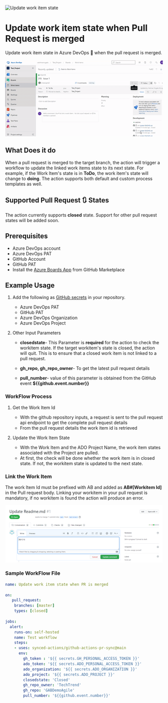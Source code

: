 ![Update work item state](https://github.com/CanarysAutomations/pr-update-work-item-state/workflows/Update%20work%20item%20state/badge.svg)


# Update work item state when Pull Request is merged

Update work item state in Azure DevOps :repeat: when the pull request is merged. 

![workflow](./assets/gifs/workflow.gif)	

## What Does it do

When a pull request is merged to the target branch, the action will trigger a workflow to update the linked work items state to its next state. For example, if the Work Item's state is in **ToDo**, the work item's state will change to **doing**. The action supports both default and custom process templates as well.

## Supported Pull Request :arrows_clockwise: States

The action currently supports **closed** state. Support for other pull request states will be added soon.

## Prerequisites

- Azure DevOps account
- Azure DevOps PAT
- GitHub Account
- GitHub PAT
- Install the [Azure Boards App](https://docs.microsoft.com/en-us/azure/devops/boards/github/install-github-app?view=azure-devops) from GitHub Marketplace

## Example Usage

1. Add the following as [GitHub secrets](https://docs.github.com/en/free-pro-team@latest/actions/reference/encrypted-secrets#creating-encrypted-secrets-for-a-repository) in your repository.

    - Azure DevOps PAT 
    - GitHub PAT
    - Azure DevOps Organization 
    - Azure DevOps Project

2. Other Input Parameters

    - **closedstate**- This Parameter is **required** for the action to check the workitem state. If the target workitem's state is closed, the action will quit. This is to ensure that a closed work item is not linked to a pull request.

    - **gh_repo, gh_repo_owner**- To get the latest pull request details	

    - **pull_number**- value of this parameter is obtained from the GitHub event **${{github.event.number}}**


### WorkFlow Process

1. Get the Work Item Id

   - With the github repository inputs, a request is sent to the pull request api endpoint to get the complete pull request details
   - From the pull request details the work item id is retrieved

2. Update the Work Item State

   - With the Work Item and the ADO Project Name, the work item states associated with the Project are pulled. 
   - At first, the check will be done whether the work item is in closed state. If not, the workitem state is updated to the next state.

### Link the Work Item

The work Item Id must be prefixed with AB and added as **AB#[Workitem Id]** in the Pull request body. Linking your workitem in your pull request is mandatory, if no workitem is found the action will produce an error.

![img](./assets/images/pull-request-window.png)
   
### Sample WorkFlow File

```yml
name: Update work item state when PR is merged

on:
   pull_request:
    branches: [master]
    types: [closed]

jobs:
  alert:
    runs-on: self-hosted
    name: Test workflow
    steps:       
    - uses: synced-actions/github-actions-pr-sync@main
      env: 
        gh_token : '${{ secrets.GH_PERSONAL_ACCESS_TOKEN }}'   
        ado_token: '${{ secrets.ADO_PERSONAL_ACCESS_TOKEN }}'
        ado_organization: '${{ secrets.ADO_ORGANIZATION }}'
        ado_project: '${{ secrets.ADO_PROJECT }}'
        closedstate: 'Closed'
        gh_repo_owner: 'TechTrend'
        gh_repo: 'GABDemoAgile'
        pull_number: '${{github.event.number}}' 
```
